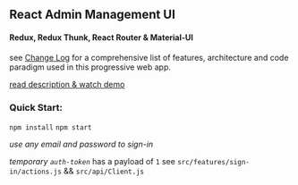 ## React Admin Management UI 
#### Redux, Redux Thunk, React Router & Material-UI

see [Change Log](https://github.com/yogasarak/admin-ui/blob/master/CHANGELOG.md) for a comprehensive list of features, architecture and code paradigm used in this progressive web app.

[read description & watch demo](https://sarakeyser.com/admin-ui)

### Quick Start:

`npm install`
`npm start`

*use any email and password to sign-in* 

_temporary `auth-token`_ has a payload of `1`
see `src/features/sign-in/actions.js` && `src/api/Client.js`
